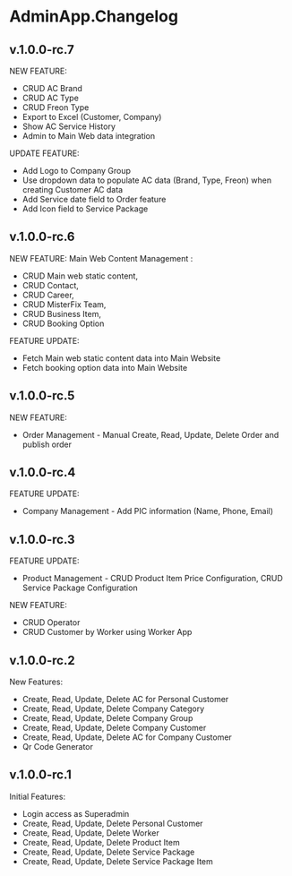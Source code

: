 # AdminApp.Changelog

## v.1.0.0-rc.7
NEW FEATURE:
* CRUD AC Brand
* CRUD AC Type
* CRUD Freon Type
* Export to Excel (Customer, Company)
* Show AC Service History
* Admin to Main Web data integration

UPDATE FEATURE:
* Add Logo to Company Group
* Use dropdown data to populate AC data (Brand, Type, Freon) when creating Customer AC data
* Add Service date field to Order feature
* Add Icon field to Service Package


## v.1.0.0-rc.6
NEW FEATURE:
Main Web Content Management :
* CRUD Main web static content, 
* CRUD Contact, 
* CRUD Career, 
* CRUD MisterFix Team, 
* CRUD Business Item, 
* CRUD Booking Option

FEATURE UPDATE:
* Fetch Main web static content data into Main Website
* Fetch booking option data into Main Website

## v.1.0.0-rc.5
NEW FEATURE:
* Order Management - Manual Create, Read, Update, Delete Order and publish order

## v.1.0.0-rc.4
FEATURE UPDATE:
* Company Management - Add PIC information (Name, Phone, Email)

## v.1.0.0-rc.3
FEATURE UPDATE:
* Product Management - CRUD Product Item Price Configuration, CRUD Service Package Configuration

NEW FEATURE:
* CRUD Operator
* CRUD Customer by Worker using Worker App

## v.1.0.0-rc.2
New Features:
* Create, Read, Update, Delete AC for Personal Customer
* Create, Read, Update, Delete Company Category
* Create, Read, Update, Delete Company Group
* Create, Read, Update, Delete Company Customer
* Create, Read, Update, Delete AC for Company Customer
* Qr Code Generator

## v.1.0.0-rc.1
Initial Features:

* Login access as Superadmin
* Create, Read, Update, Delete Personal Customer
* Create, Read, Update, Delete Worker
* Create, Read, Update, Delete Product Item
* Create, Read, Update, Delete Service Package
* Create, Read, Update, Delete Service Package Item
